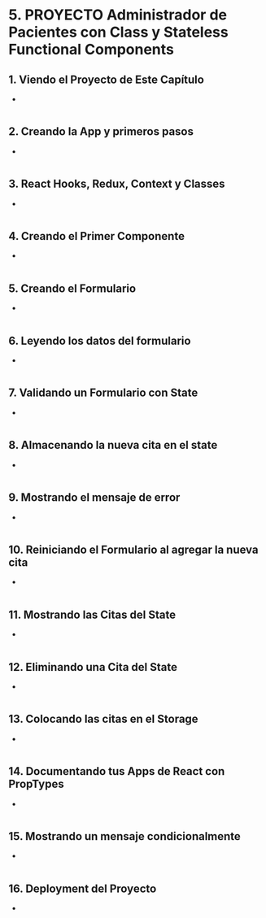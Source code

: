 # 5. PROYECTO Administrador de Pacientes con Class y Stateless Functional Components

## 1. Viendo el Proyecto de Este Capítulo
- 
```js
```
## 2. Creando la App y primeros pasos
- 
```js
```
## 3. React Hooks, Redux, Context y Classes
- 
```js
```
## 4. Creando el Primer Componente
- 
```js
```
## 5. Creando el Formulario
- 
```js
```
## 6. Leyendo los datos del formulario
- 
```js
```
## 7. Validando un Formulario con State
- 
```js
```
## 8. Almacenando la nueva cita en el state
- 
```js
```
## 9. Mostrando el mensaje de error
- 
```js
```
## 10. Reiniciando el Formulario al agregar la nueva cita
- 
```js
```
## 11. Mostrando las Citas del State
- 
```js
```
## 12. Eliminando una Cita del State
- 
```js
```
## 13. Colocando las citas en el Storage
- 
```js
```
## 14. Documentando tus Apps de React con PropTypes
- 
```js
```
## 15. Mostrando un mensaje condicionalmente
- 
```js
```
## 16. Deployment del Proyecto
- 
```js
```
